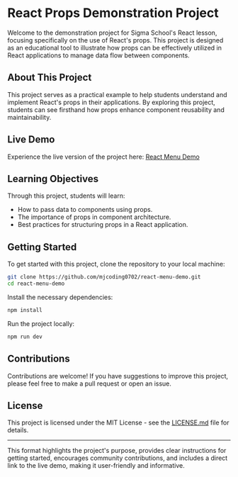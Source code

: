 # React Props Demonstration Project

Welcome to the demonstration project for Sigma School's React lesson, focusing specifically on the use of React's props. This project is designed as an educational tool to illustrate how props can be effectively utilized in React applications to manage data flow between components.

## About This Project

This project serves as a practical example to help students understand and implement React's props in their applications. By exploring this project, students can see firsthand how props enhance component reusability and maintainability.

## Live Demo

Experience the live version of the project here: [React Menu Demo](https://react-menu-nu-one.vercel.app/)

## Learning Objectives

Through this project, students will learn:
- How to pass data to components using props.
- The importance of props in component architecture.
- Best practices for structuring props in a React application.

## Getting Started

To get started with this project, clone the repository to your local machine:
```bash
git clone https://github.com/mjcoding0702/react-menu-demo.git
cd react-menu-demo
```

Install the necessary dependencies:
```bash
npm install
```

Run the project locally:
```bash
npm run dev
```

## Contributions

Contributions are welcome! If you have suggestions to improve this project, please feel free to make a pull request or open an issue.

## License

This project is licensed under the MIT License - see the [LICENSE.md](LICENSE) file for details.

---

This format highlights the project's purpose, provides clear instructions for getting started, encourages community contributions, and includes a direct link to the live demo, making it user-friendly and informative.
